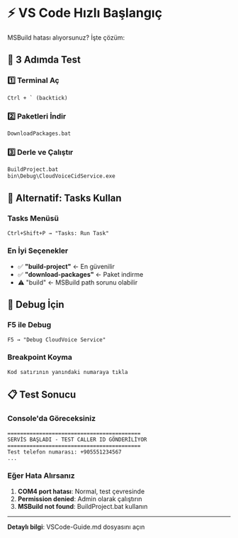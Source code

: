 # ⚡ VS Code Hızlı Başlangıç

MSBuild hatası alıyorsunuz? İşte çözüm:

## 🚀 3 Adımda Test

### 1️⃣ Terminal Aç
```
Ctrl + ` (backtick)
```

### 2️⃣ Paketleri İndir
```cmd
DownloadPackages.bat
```

### 3️⃣ Derle ve Çalıştır
```cmd
BuildProject.bat
bin\Debug\CloudVoiceCidService.exe
```

## 🔧 Alternatif: Tasks Kullan

### Tasks Menüsü
```
Ctrl+Shift+P → "Tasks: Run Task"
```

### En İyi Seçenekler
- ✅ **"build-project"** ← En güvenilir
- ✅ **"download-packages"** ← Paket indirme
- ⚠️ "build" ← MSBuild path sorunu olabilir

## 🐛 Debug İçin

### F5 ile Debug
```
F5 → "Debug CloudVoice Service"
```

### Breakpoint Koyma
```
Kod satırının yanındaki numaraya tıkla
```

## 📋 Test Sonucu

### Console'da Göreceksiniz
```
==========================================
SERVİS BAŞLADI - TEST CALLER ID GÖNDERİLİYOR
==========================================
Test telefon numarası: +905551234567
...
```

### Eğer Hata Alırsanız
1. **COM4 port hatası**: Normal, test çevresinde
2. **Permission denied**: Admin olarak çalıştırın
3. **MSBuild not found**: BuildProject.bat kullanın

---
**Detaylı bilgi**: VSCode-Guide.md dosyasını açın 